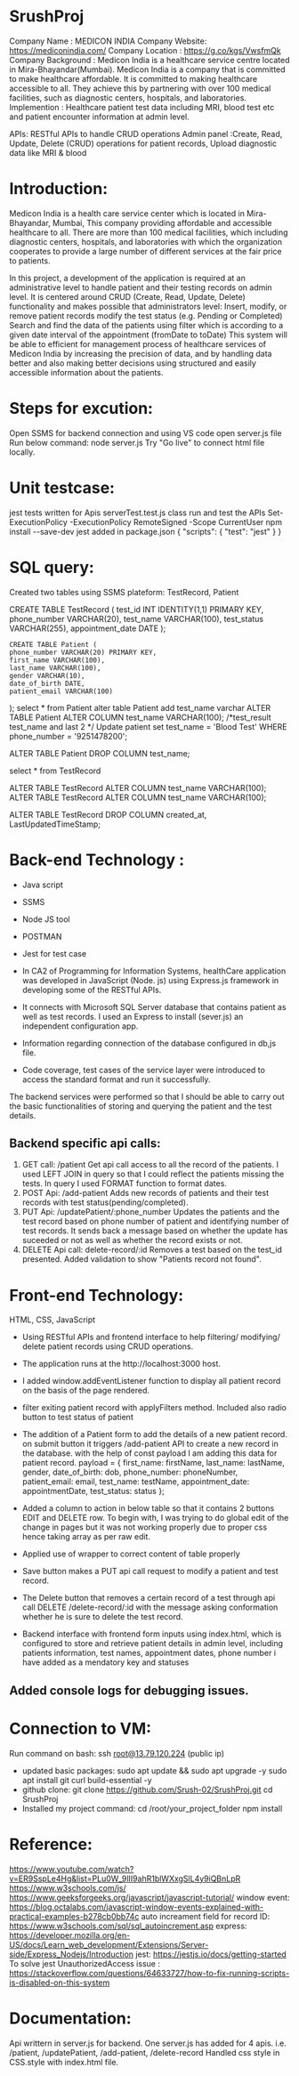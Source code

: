# SrushProj

Company Name : MEDICON INDIA
Company Website: https://mediconindia.com/
Company Location : https://g.co/kgs/VwsfmQk
Company Background : 
    Medicon India is a healthcare service centre located in Mira-Bhayandar(Mumbai). Medicon India is a company that is committed to make healthcare affordable. It is committed to making healthcare accessible to all. They achieve this by partnering with over 100 medical facilities, such as diagnostic centers, hospitals, and laboratories. 
Implemention : 
    Healthcare patient test data including MRI, blood test etc and patient encounter information at admin level.

APIs: RESTful APIs to handle CRUD operations
Admin panel :Create, Read, Update, Delete (CRUD) operations for patient records, Upload diagnostic data like MRI & blood

# Introduction:

Medicon India is a health care service center which is located in Mira-Bhayandar, Mumbai,
This company providing affordable and accessible healthcare to all. There are more than 100 medical facilities, which including diagnostic centers, hospitals, and laboratories with which the organization cooperates to provide a large number of different services at the fair price to patients.

In this project, a development of the application is required at an administrative level to handle patient and their testing records on admin level. It is centered around CRUD (Create, Read, Update, Delete) functionality and makes possible that administrators level:
Insert, modify, or remove patient records
modify the test status (e.g. Pending or Completed)
Search and find the data of the patients using filter which is according to a given date interval of the appointment (fromDate to toDate)
This system will be able to efficient for management process of healthcare services of Medicon India by increasing the precision of data, and by handling data better and also making better decisions using structured and easily accessible information about the patients.


# Steps for excution: 
Open SSMS for backend connection and using VS code open server.js file 
Run below command: 
node server.js
Try "Go live" to connect html file locally.

# Unit testcase:
jest tests written for Apis
serverTest.test.js class run and test the APIs
Set-ExecutionPolicy -ExecutionPolicy RemoteSigned -Scope CurrentUser
npm install --save-dev jest
added in package.json
{
  "scripts": {
    "test": "jest"
  }
}



# SQL query:
Created two tables using SSMS plateform:
TestRecord, Patient

 CREATE TABLE TestRecord (
    test_id INT IDENTITY(1,1) PRIMARY KEY,
    phone_number VARCHAR(20), 
    test_name VARCHAR(100),
    test_status VARCHAR(255),
    appointment_date DATE
);

    CREATE TABLE Patient (
    phone_number VARCHAR(20) PRIMARY KEY,
    first_name VARCHAR(100),
    last_name VARCHAR(100),
    gender VARCHAR(10),
    date_of_birth DATE,
    patient_email VARCHAR(100)
);
select * from Patient
alter table Patient add test_name varchar
ALTER TABLE Patient ALTER COLUMN test_name VARCHAR(100);
/*test_result test_name and last 2 */
Update patient set test_name = 'Blood Test'
WHERE  phone_number = '9251478200';

ALTER TABLE Patient
DROP COLUMN test_name;

select * from TestRecord

ALTER TABLE TestRecord ALTER COLUMN test_name VARCHAR(100);
ALTER TABLE TestRecord ALTER COLUMN test_name VARCHAR(100);

ALTER TABLE TestRecord
DROP COLUMN created_at, LastUpdatedTimeStamp;

# Back-end Technology :
- Java script
- SSMS
- Node JS tool
- POSTMAN
- Jest for test case


- In CA2 of Programming for Information Systems, healthCare application was developed in JavaScript (Node. js) using Express.js framework in developing some of the RESTful APIs.
- It connects with Microsoft SQL Server database that contains patient as well as test records. I used an Express to install (sever.js) an independent configuration app.
- Information regarding connection of the database configured in db,js file.
- Code coverage, test cases of the service layer were introduced to access the standard format and run it successfully.

The backend services were performed so that I should be able to carry out the basic functionalities of storing and querying the patient and the test details.
## Backend specific api calls:
1. GET call: /patient
Get api call access to all the record of the patients. I used LEFT JOIN in query so that I could reflect the patients missing the tests. In query I used FORMAT function to format dates.
2. POST Api: /add-patient
Adds new records of patients and their test records with test status(pending/completed).
3. PUT Api: /updatePatient/:phone_number
Updates the patients and the test record based on phone number of patient and identifying number of test records.
It sends back a message based on whether the update has suceeded or not as well as whether the record exists or not.
4. DELETE Api call: delete-record/:id
Removes a test based on the test_id presented. Added validation to show "Patients record not found".

# Front-end Technology:
HTML,
CSS, 
JavaScript


- Using RESTful APIs and frontend interface to help filtering/ modifying/ delete patient records using CRUD operations.
- The application runs at the http://localhost:3000 host.
- I added window.addEventListener function to display all patient record on the basis of the page rendered.
- filter exiting patient record with applyFilters method. Included also radio button to test status of patient
- The addition of a Patient form to add the details of a new patient record. on submit button it triggers /add-patient API to create a new record in the database. with the help of const payload I am adding this data for patient record.
 payload = {
    first_name: firstName,
    last_name: lastName,
    gender,
    date_of_birth: dob,
    phone_number: phoneNumber,
    patient_email: email,
    test_name: testName,
    appointment_date: appointmentDate,
    test_status: status
  };

- Added a column to action in below table so that it contains 2 buttons EDIT and DELETE row. To begin with, I was trying to do global edit of the change in pages but it was not working properly due to proper css hence taking array as per raw edit.
- Applied use of wrapper to correct content of table properly
- Save button makes a PUT api call request to modify a patient and test record.
- The Delete button that removes a certain record of a test through api call DELETE /delete-record/:id with the message asking conformation whether he is sure to delete the test record.
- Backend interface with frontend form inputs using index.html, which is configured to store and retrieve patient details in admin level, including patients information, test names, appointment dates, phone number i have added as a mendatory key and statuses

## Added console logs for debugging issues.

# Connection to VM:
Run command on bash:
ssh root@13.79.120.224 (public ip)
- updated basic packages:
sudo apt update && sudo apt upgrade -y
sudo apt install git curl build-essential -y
- github clone:
git clone https://github.com/Srush-02/SrushProj.git
cd SrushProj
- Installed my project
command:
cd /root/your_project_folder
npm install



# Reference:
https://www.youtube.com/watch?v=ER9SspLe4Hg&list=PLu0W_9lII9ahR1blWXxgSlL4y9iQBnLpR
https://www.w3schools.com/js/
https://www.geeksforgeeks.org/javascript/javascript-tutorial/
window event: https://blog.octalabs.com/javascript-window-events-explained-with-practical-examples-b278cb0bb74c
auto increament field for record ID: https://www.w3schools.com/sql/sql_autoincrement.asp
express: https://developer.mozilla.org/en-US/docs/Learn_web_development/Extensions/Server-side/Express_Nodejs/Introduction
jest: https://jestjs.io/docs/getting-started
To solve jest UnauthorizedAccess issue : https://stackoverflow.com/questions/64633727/how-to-fix-running-scripts-is-disabled-on-this-system


# Documentation:
Api writtern in server.js  for backend.
One server.js has added for 4 apis. i.e. /patient, /updatePatient, /add-patient, /delete-record
Handled css style in CSS.style  with index.html file.



